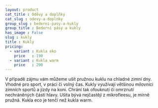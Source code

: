 ```yaml
---
layout: product
cat_title : Oděvy a doplňky
cat_slug : odevy-a-doplnky
group_slug : bederni-pasy-a-kukly
group_title : Bederní pásy a kukly
has_image : False
slug : kukly
title : Kukly
pricing:
  - variant : Kukla eko
    price   : 190
  - variant : Kukla warm
    price   : 290
---
```


V případě zájmu vám můžeme ušít pružnou kuklu na chladné zimní dny. Vhodné pro sport, v práci či volný čas. Kukly využívají většinou milovníci zimních sportů a jízdy na koni. Chrání tak ofouknutí či omrznutí nechráněných částí hlavy. Ušita bývá nejčastěji z mikrofleesu, je mírně pružná. Kukla eco je tenčí než kukla warm.

